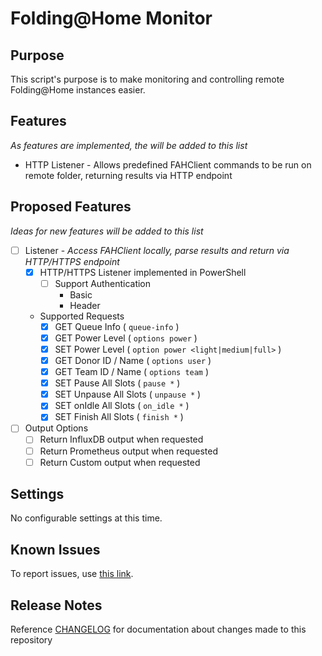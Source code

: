 # Folding@Home Monitor

## Purpose
This script's purpose is to make monitoring and controlling remote Folding@Home instances easier.

## Features
*As features are implemented, the will be added to this list*
- HTTP Listener - Allows predefined FAHClient commands to be run on remote folder, returning results via HTTP endpoint

## Proposed Features
*Ideas for new features will be added to this list*
- [ ] Listener - *Access FAHClient locally, parse results and return via HTTP/HTTPS endpoint*
	- [X] HTTP/HTTPS Listener implemented in PowerShell
		- [ ] Support Authentication
			- Basic
			- Header
	- Supported Requests
		- [X] GET Queue Info ( ```queue-info``` )
		- [X] GET Power Level ( ```options power``` )
		- [X] SET Power Level ( ```option power <light|medium|full>``` )
		- [X] GET Donor ID / Name ( ```options user``` )
		- [X] GET Team ID / Name ( ```options team``` )
		- [X] SET Pause All Slots ( ```pause *``` )
		- [X] SET Unpause All Slots ( ```unpause *``` )
		- [X] SET onIdle All Slots ( ```on_idle *``` )
		- [X] SET Finish All Slots ( ```finish *``` )
- [ ] Output Options
	- [ ] Return InfluxDB output when requested
	- [ ] Return Prometheus output when requested
	- [ ] Return Custom output when requested

## Settings
No configurable settings at this time.

## Known Issues
To report issues, use [this link](https://github.com/mpearon/PUB-FAHMonitor/issues).

## Release Notes
Reference [CHANGELOG](https://github.com/mpearon/PUB-FAHMonitor/blob/master/CHANGELOG.md) for documentation about changes made to this repository